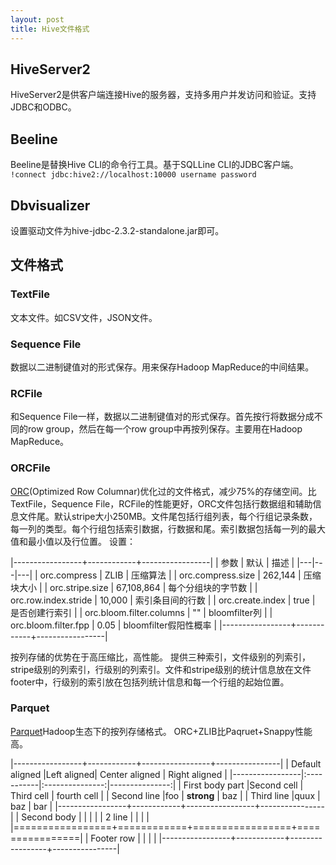 ```yaml
---
layout: post
title: Hive文件格式
---
```


## HiveServer2 

HiveServer2是供客户端连接Hive的服务器，支持多用户并发访问和验证。支持JDBC和ODBC。

## Beeline

Beeline是替换Hive CLI的命令行工具。基于SQLLine CLI的JDBC客户端。  
`!connect jdbc:hive2://localhost:10000 username password`

## Dbvisualizer

设置驱动文件为hive-jdbc-2.3.2-standalone.jar即可。

## 文件格式

### TextFile

文本文件。如CSV文件，JSON文件。

### Sequence File

数据以二进制键值对的形式保存。用来保存Hadoop MapReduce的中间结果。

### RCFile

和Sequence File一样，数据以二进制键值对的形式保存。首先按行将数据分成不同的row group，然后在每一个row group中再按列保存。主要用在Hadoop MapReduce。

### ORCFile

[ORC](https://orc.apache.org/)(Optimized Row Columnar)优化过的文件格式，减少75%的存储空间。比TextFile，Sequence File，RCFile的性能更好，ORC文件包括行数据组和辅助信息文件尾。默认stripe大小250MB。文件尾包括行组列表，每个行组记录条数，每一列的类型。每个行组包括索引数据，行数据和尾。索引数据包括每一列的最大值和最小值以及行位置。
设置：

|-----------------+------------+-----------------|
| 参数  | 默认  |  描述 | 
|---|---|---|
| orc.compress  | ZLIB  | 压缩算法  |
| orc.compress.size  |  262,144 | 压缩块大小  |
| orc.stripe.size  |  67,108,864 |  每个分组块的字节数 |
| orc.row.index.stride | 10,000 | 索引条目间的行数 |
| orc.create.index | true | 是否创建行索引 |
| orc.bloom.filter.columns | "" | bloomfilter列 |
| orc.bloom.filter.fpp | 0.05 | bloomfilter假阳性概率 |
|-----------------+------------+-----------------|

按列存储的优势在于高压缩比，高性能。
提供三种索引，文件级别的列索引，stripe级别的列索引，行级别的列索引。文件和stripe级别的统计信息放在文件footer中，行级别的索引放在包括列统计信息和每一个行组的起始位置。

### Parquet 

[Parquet](http://parquet.apache.org/)Hadoop生态下的按列存储格式。
ORC+ZLIB比Paqruet+Snappy性能高。

|-----------------+------------+-----------------+----------------|
| Default aligned |Left aligned| Center aligned  | Right aligned  |
|-----------------|:-----------|:---------------:|---------------:|
| First body part |Second cell | Third cell      | fourth cell    |
| Second line     |foo         | **strong**      | baz            |
| Third line      |quux        | baz             | bar            |
|-----------------+------------+-----------------+----------------|
| Second body     |            |                 |                |
| 2 line          |            |                 |                |
|=================+============+=================+================|
| Footer row      |            |                 |                |
|-----------------+------------+-----------------+----------------|